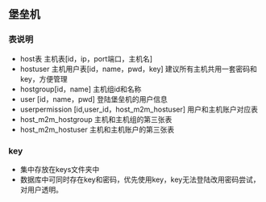 ## 堡垒机

### 表说明

* host表 主机表[id，ip，port端口，主机名]
* hostuser 主机用户表[id，name，pwd，key] 建议所有主机共用一套密码和key，方便管理
* hostgroup[id，name] 主机组id和名称
* user [id，name，pwd] 登陆堡垒机的用户信息
* userpermission [id,user_id，host_m2m_hostuser]  用户和主机账户对应表
* host_m2m_hostgroup 主机和主机组的第三张表
* host_m2m_hostuser  主机和主机账户的第三张表

### key
* 集中存放在keys文件夹中
* 数据库中可同时存在key和密码，优先使用key，key无法登陆改用密码尝试，对用户透明。
